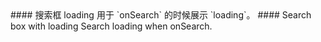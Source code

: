 <cn>
#### 搜索框 loading
用于 `onSearch` 的时候展示 `loading`。
</cn>

<us>
#### Search box with loading
Search loading when onSearch.
</us>
